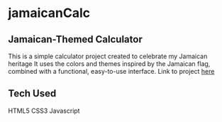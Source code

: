 # jamaicanCalc

## Jamaican-Themed Calculator
This is a simple calculator project created to celebrate my Jamaican heritage
It uses the colors and themes inspired by the Jamaican flag, combined with a functional, easy-to-use interface.
Link to project <a href="https://dougiethedevjamaicancalc.netlify.app/">here</a>


## Tech Used
HTML5
CSS3
Javascript
